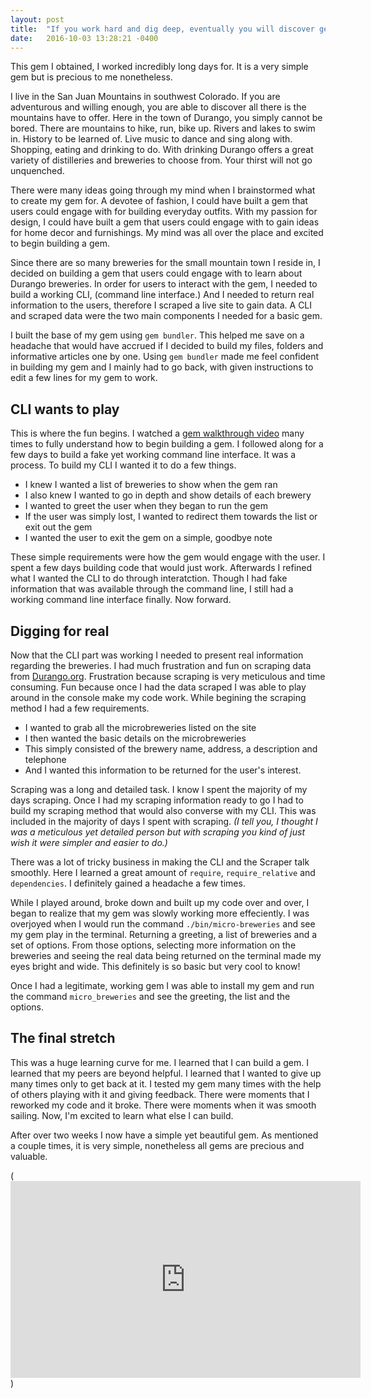 ```yaml
---
layout: post
title:  "If you work hard and dig deep, eventually you will discover gems."
date:   2016-10-03 13:28:21 -0400
---
```



This gem I obtained, I worked incredibly long days for.  It is a very simple gem but is precious to me nonetheless.

I live in the San Juan Mountains in southwest Colorado.  If you are adventurous and willing enough, you are able to discover all there is the mountains have to offer.  Here in the town of Durango, you simply cannot be bored.  There are mountains to hike, run, bike up.  Rivers and lakes to swim in.  History to be learned of.  Live music to dance and sing along with. Shopping, eating and drinking to do.  With drinking Durango offers a great variety of distilleries and breweries to choose from.  Your thirst will not go unquenched.

There were many ideas going through my mind when I brainstormed what to create my gem for.  A devotee of fashion, I could have built a gem that users could engage with for building everyday outfits.  With my passion for design, I could have built a gem that users could engage with to gain ideas for home decor and furnishings.  My mind was all over the place and excited to begin building a gem.

Since there are so many breweries for the small mountain town I reside in, I decided on building a gem that users could engage with to learn about Durango breweries.  In order for users to interact with the gem, I needed to build a working CLI, (command line interface.)  And I needed to return real information to the users, therefore I scraped a live site to gain data.  A CLI and scraped data were the two main components I needed for a basic gem.

I built the base of my gem using `gem bundler`.  This helped me save on a headache that would have accrued if I decided to build my files, folders and informative articles one by one.  Using `gem bundler` made me feel confident in building my gem and I mainly had to go back, with given instructions to edit a few lines for my gem to work.

## CLI wants to play

This is where the fun begins.  I watched a [gem walkthrough video](http://youtu.be/_lDExWIhYKI) many times to fully understand how to begin building a gem.  I followed along for a few days to build a fake yet working command line interface. It was a process.  To build my CLI I wanted it to do a few things.

* I knew I wanted a list of breweries to show when the gem ran
* I also knew I wanted to go in depth and show details of each brewery
* I wanted to greet the user when they began to run the gem
* If the user was simply lost, I wanted to redirect them towards the list or exit out the gem
* I wanted the user to exit the gem on a simple, goodbye note

These simple requirements were how the gem would engage with the user.  I spent a few days building code that would just work.  Afterwards I refined what I wanted the CLI to do through interatction.  Though I had fake information that was available through the command line, I still had a working command line interface finally.  Now forward.

## Digging for real

Now that the CLI part was working I needed to present real information regarding the breweries.  I had much frustration and fun on scraping data from [Durango.org](http://www.durango.org/listings/category/microbreweries).  Frustration because scraping is very meticulous and time consuming.  Fun because once I had the data scraped I was able to play around in the console make my code work.  While begining the scraping method I had a few requirements.

* I wanted to grab all the microbreweries listed on the site
* I then wanted the basic details on the microbreweries
* This simply consisted of the brewery name, address, a description and telephone
* And I wanted this information to be returned for the user's interest.

Scraping was a long and detailed task.  I know I spent the majority of my days scraping.  Once I had my scraping information ready to go I had to build my scraping method that would also converse with my CLI.  This was included in the majority of days I spent with scraping.  *(I tell you, I thought I was a meticulous yet detailed person but with scraping you kind of just wish it were simpler and easier to do.)*

There was a lot of tricky business in making the CLI and the Scraper talk smoothly.  Here I learned a great amount of `require`, `require_relative` and `dependencies`.  I definitely gained a headache a few times.

While I played around, broke down and built up my code over and over, I began to realize that my gem was slowly working more effeciently.  I was overjoyed when I would run the command `./bin/micro-breweries` and see my gem play in the terminal.  Returning a greeting, a list of breweries and a set of options.  From those options, selecting more information on the breweries and seeing the real data being returned on the terminal made my eyes bright and wide.  This definitely is so basic but very cool to know!

Once I had a legitimate, working gem I was able to install my gem and run the command `micro_breweries` and see the greeting, the list and the options.  

## The final stretch

This was a huge learning curve for me.  I learned that I can build a gem.  I learned that my peers are beyond helpful.  I learned that I wanted to give up many times only to get back at it.  I tested my gem many times with the help of others playing with it and giving feedback.  There were moments that I reworked my code and it broke.  There were moments when it was smooth sailing.  Now, I'm excited to learn what else I can build.

After over two weeks I now have a simple yet beautiful gem.  As mentioned a couple times, it is very simple, nonetheless all gems are precious and valuable.


(<iframe width="560" height="315" src="https://www.youtube.com/embed/yS1fbJIle-s" frameborder="0" allowfullscreen></iframe>)
